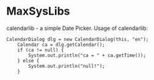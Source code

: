 # MaxSysLibs

calendarlib - a simple Date Picker.
Usage of calendarlib:

	CalendarDialog dlg = new CalendarDialog(this, "en");
        Calendar ca = dlg.getCalendar();
        if (ca != null) {
            System.out.println("ca = " + ca.getTime());
        } else {
            System.out.println("null!");
        }
